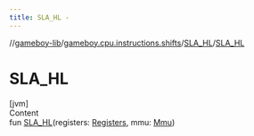 ```yaml
---
title: SLA_HL -
---
```

//[gameboy-lib](../../index.md)/[gameboy.cpu.instructions.shifts](../index.md)/[SLA_HL](index.md)/[SLA_HL](-s-l-a_-h-l.md)



# SLA_HL  
[jvm]  
Content  
fun [SLA_HL](-s-l-a_-h-l.md)(registers: [Registers](../../gameboy.cpu/-registers/index.md), mmu: [Mmu](../../gameboy.memory/-mmu/index.md))  



